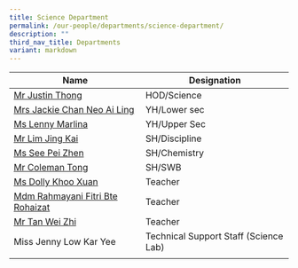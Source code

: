 ```yaml
---
title: Science Department
permalink: /our-people/departments/science-department/
description: ""
third_nav_title: Departments
variant: markdown
---
```

| Name | Designation| 
| -------- | -------- | 
|[Mr Justin Thong](mailto:thong_ching_guan@schools.gov.sg)|HOD/Science
|[Mrs Jackie Chan Neo Ai Ling](mailto:neo_ai_ling_jackie@schools.gov.sg)|YH/Lower sec
|[Ms Lenny Marlina](mailto:lenny_marlina_mohamed@schools.gov.sg)|YH/Upper Sec
|[Mr Lim Jing Kai](mailto:lim_jing_kai@schools.gov.sg)|SH/Discipline
|[Ms See Pei Zhen](mailto:see_pei_zhen@schools.gov.sg)|SH/Chemistry
|[Mr Coleman Tong](mailto:Tong_Coleman@schools.gov.sg)|SH/SWB
|[Ms Dolly Khoo Xuan](mailto:dolly_khoo@schools.gov.sg)|Teacher
|[Mdm Rahmayani Fitri Bte Rohaizat](mailto:rahmayani_fitri_rohaizat@schools.gov.sg)|Teacher
|[Mr Tan Wei Zhi](mailto:tan_wei_zhi@schools.gov.sg)|Teacher
|Miss Jenny Low Kar Yee|Technical Support Staff (Science Lab)
||